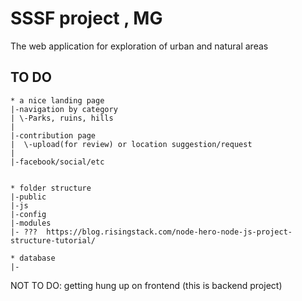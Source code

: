  
# SSSF project , MG

The web application for exploration of urban and natural areas

## TO DO
```
* a nice landing page
|-navigation by category
| \-Parks, ruins, hills
|  
|-contribution page
|  \-upload(for review) or location suggestion/request
|
|-facebook/social/etc  
 
 
* folder structure
|-public
|-js
|-config
|-modules
|- ???  https://blog.risingstack.com/node-hero-node-js-project-structure-tutorial/
  
* database
|-
```

NOT TO DO:
getting hung up on frontend (this is backend project)
